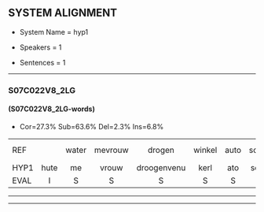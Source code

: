 
## SYSTEM ALIGNMENT

- System Name = hyp1

- Speakers = 1

- Sentences = 1

---

### S07C022V8_2LG

#### (S07C022V8_2LG-words)

- Cor=27.3%	Sub=63.6%	Del=2.3%	Ins=6.8%

|  |  |  |  |  |  |  |  |  |  |  |  |  |  |  |  |  |  |  |  |  |  |  |  |  |  |  |  |  |  |  |  |  |  |  |  |  |  |  |  |  |  |  |  |  |
|:--- |:---:|:---:|:---:|:---:|:---:|:---:|:---:|:---:|:---:|:---:|:---:|:---:|:---:|:---:|:---:|:---:|:---:|:---:|:---:|:---:|:---:|:---:|:---:|:---:|:---:|:---:|:---:|:---:|:---:|:---:|:---:|:---:|:---:|:---:|:---:|:---:|:---:|:---:|:---:|:---:|:---:|:---:|:---:|:---:|
| REF |  | water | mevrouw | drogen | winkel | auto | schouders | verhaal | koning | moeilijk | speelplaats | drinken | hoofdpijn | regen | vliegtuig | stoppen | opnieuw | gooien | sneeuwen | moeder |  |  | * | liedje | potlood | fietsbel | vinger | dichtbij | meisje | chauffeur | muziek | waarom | scheuren | lawaai | zwemmen | vuurwerk | appel | cola | kussen | eerste | circus | kleuren | voetbal | vlinder*(vinder) |
| HYP1 | hute | me | vrouw | droogenvenu | kerl | ato | scheldars | varhaal | conin | moilok | speerplats | denken | hoofdpijn | regen | vliegtuig | stopen | opnieuw | gooien | sneeupen | moeder | ne | niet | je | pokloot | fits | be | vinar | dichtbij | meisje | a | muziek | waarom? | sheuren | lawai | slin | vuurwerk | appel |  | kola | buseneerste | tirtus | kleuren | voorbel | vinda |
| EVAL | I | S | S | S | S | S | S | S | S | S | S | S |  |  |  | S |  |  | S |  | I | I | S | S | S | S | S |  |  | S |  | S | S | S | S |  |  | D | S | S | S |  | S | S |
---

---
